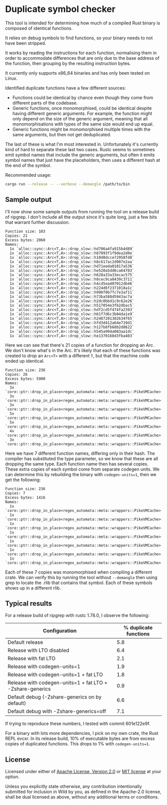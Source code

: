 # Duplicate symbol checker

This tool is intended for determining how much of a compiled Rust binary is composed of identical
functions.

It relies on debug symbols to find functions, so your binary needs to not have been stripped.

It works by reading the instructions for each function, normalising them in order to accommodate
differences that are only due to the base address of the function, then grouping by the resulting
instruction bytes.

It currently only supports x86_64 binaries and has only been tested on Linux.

Identified duplicate functions have a few different sources:

- Functions could be identical by chance even though they come from different parts of the codebase.
- Generic functions, once monomorphised, could be identical despite having different generic
  arguments. For example, the function might only depend on the size of the generic argument,
  meaning that all monomorphisations with types of the same size would end up equal.
- Generic functions might be monomorphised multiple times with the same arguments, but then not get
  deduplicated.

The last of these is what I'm most interested in. Unfortunately it's currently kind of hard to
separate these last two cases. Rustc seems to sometimes emit symbol names that include the generic
arguments, but often it emits symbol names that just have the placeholders, then uses a different
hash at the end of the symbol.

Recommended usage:

```sh
cargo run --release -- --verbose --demangle /path/to/bin
```

## Sample output

I'll now show some sample outputs from running the tool on a release build of ripgrep. I don't
include all the output since it's quite long, just a few bits that warrant further discussion.

```
Function size: 103
Copies: 21
Excess bytes: 2060
Names:
  1x `alloc::sync::Arc<T,A>::drop_slow::hd706a4fa915b4d89`
  1x `alloc::sync::Arc<T,A>::drop_slow::h87093f1f9dea2d0e`
  1x `alloc::sync::Arc<T,A>::drop_slow::h10d0dcce72958fd8`
  1x `alloc::sync::Arc<T,A>::drop_slow::h8c617ac2d907e2aa`
  1x `alloc::sync::Arc<T,A>::drop_slow::hd71eeda01817a536`
  1x `alloc::sync::Arc<T,A>::drop_slow::he520a5dd6ca64703`
  1x `alloc::sync::Arc<T,A>::drop_slow::h628a33a33ecac575`
  1x `alloc::sync::Arc<T,A>::drop_slow::h8cec9ca0439c3711`
  1x `alloc::sync::Arc<T,A>::drop_slow::h4cd5ea407012db46`
  1x `alloc::sync::Arc<T,A>::drop_slow::h224d6f2371018a1c`
  1x `alloc::sync::Arc<T,A>::drop_slow::h990f0b7fc7e3af11`
  1x `alloc::sync::Arc<T,A>::drop_slow::h73ba588d5943ac7a`
  1x `alloc::sync::Arc<T,A>::drop_slow::h2dc0bbd1c9c62e26`
  1x `alloc::sync::Arc<T,A>::drop_slow::h517054e3fb2dbac5`
  1x `alloc::sync::Arc<T,A>::drop_slow::hdf2cd5f474fa2393`
  1x `alloc::sync::Arc<T,A>::drop_slow::h61f7d6c3b84da1e9`
  1x `alloc::sync::Arc<T,A>::drop_slow::h2487201382634f65`
  1x `alloc::sync::Arc<T,A>::drop_slow::hfd3d412a64e719d1`
  1x `alloc::sync::Arc<T,A>::drop_slow::h127b8fb68b2d8622`
  1x `alloc::sync::Arc<T,A>::drop_slow::h545a994a083aa1dc`
  1x `alloc::sync::Arc<T,A>::drop_slow::he1370168d3fba403`
```

Here we can see that there's 21 copies of a function for dropping an Arc. We don't know what's in
the Arc. It's likely that each of these functions was created to drop an `Arc<T>` with a different
`T`, but that the machine code ended up identical.

```
Function size: 236
Copies: 26
Excess bytes: 5900
Names:
  3x `core::ptr::drop_in_place<regex_automata::meta::wrappers::PikeVMCache>::h0ede7a90cb4e4caf`
  3x `core::ptr::drop_in_place<regex_automata::meta::wrappers::PikeVMCache>::h3dc26697a761e8f9`
  3x `core::ptr::drop_in_place<regex_automata::meta::wrappers::PikeVMCache>::h3801b4f9aaad7fc2`
  5x `core::ptr::drop_in_place<regex_automata::meta::wrappers::PikeVMCache>::h9eb8ddad156565f6`
  5x `core::ptr::drop_in_place<regex_automata::meta::wrappers::PikeVMCache>::hc517e495ab2a88a4`
  4x `core::ptr::drop_in_place<regex_automata::meta::wrappers::PikeVMCache>::hde4f9e64fcdf6bea`
  3x `core::ptr::drop_in_place<regex_automata::meta::wrappers::PikeVMCache>::hd22a22559e751911`
```

Here we have 7 different function names, differing only in their hash. The compiler has substituted
the type parameter, so we know that these are all dropping the same type. Each function name then
has several copies. These extra copies of each symbol come from separate codegen units. We can
determine this by rebuilding the binary with `codegen-units=1`, then we get the following:

```
Function size: 236
Copies: 7
Excess bytes: 1416
Names:
  1x `core::ptr::drop_in_place<regex_automata::meta::wrappers::PikeVMCache>::h92c782dcb35669b7`
  1x `core::ptr::drop_in_place<regex_automata::meta::wrappers::PikeVMCache>::h67d0912fdfd31563`
  1x `core::ptr::drop_in_place<regex_automata::meta::wrappers::PikeVMCache>::h11e9189330999400`
  1x `core::ptr::drop_in_place<regex_automata::meta::wrappers::PikeVMCache>::h3242a4cd1700d56b`
  1x `core::ptr::drop_in_place<regex_automata::meta::wrappers::PikeVMCache>::h17293025138ff46d`
  1x `core::ptr::drop_in_place<regex_automata::meta::wrappers::PikeVMCache>::h085ce04cd90a2c3f`
  1x `core::ptr::drop_in_place<regex_automata::meta::wrappers::PikeVMCache>::h419132e2cb015325`
```

Each of these 7 copies was monomorphised when compiling a different crate. We can verify this by
running the tool without `--demangle` then using grep to locate the .rlib that contains that symbol.
Each of these symbols shows up in a different rlib.

## Typical results

For a release build of ripgrep with rustc 1.78.0, I observe the following:

| Configuration                                                         | % duplicate functions |
| --------------------------------------------------------------------- | --------------------- |
| Default release                                                       | 5.8                   |
| Release with LTO disabled                                             | 6.4                   |
| Release with fat LTO                                                  | 2.1                   |
| Release with codegen-units=1                                          | 1.9                   |
| Release with codegen-units=1 + fat LTO                                | 1.8                   |
| Release with codegen-units=1 + fat LTO + -Zshare-generics             | 0.9                   |
| Default debug (-Zshare-generics on by default)                        | 6.6                   |
| Default debug with -Zshare-generics=off                               | 7.1                   |

If trying to reproduce these numbers, I tested with commit 601e122e9f.

For a binary with lots more dependencies, I pick on my own crate, the Rust REPL evcxr. In its
release build, 10% of executable bytes are from excess copies of duplicated functions. This drops to
1% with `codegen-units=1`.

## License

Licensed under either of [Apache License, Version 2.0](LICENSE-APACHE) or [MIT license](LICENSE-MIT)
at your option.

Unless you explicitly state otherwise, any contribution intentionally submitted for inclusion in
Wild by you, as defined in the Apache-2.0 license, shall be dual licensed as above, without any
additional terms or conditions.
